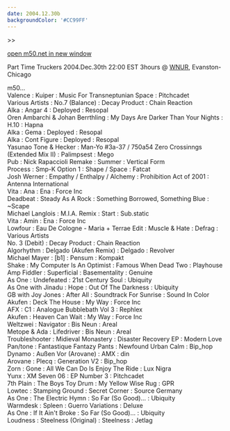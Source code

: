 ```yaml
---
date: 2004.12.30b
backgroundColor: '#CC99FF'
---
```


\>>

[open m50.net in new window  
](http://m50.net/)

Part Time Truckers 2004.Dec.30th 22:00 EST 3hours @ [WNUR](http://www.wnur.org/), Evanston-Chicago

m50...  
Valence : Kuiper : Music For Transneptunian Space : Pitchcadet  
Various Artists : No.7 (Balance) : Decay Product : Chain Reaction  
Alka : Angar 4 : Deployed : Resopal  
Oren Ambarchi & Johan Berrthling : My Days Are Darker Than Your Nights : H.10 : Hapna  
Alka : Gema : Deployed : Resopal  
Alka : Cont Figure : Deployed : Resopal  
Yasunao Tone & Hecker : Man-Yo #3a-37 / 750a54 Zero Crossinngs (Extended Mix II) : Palimpsest : Mego  
Pub : Nick Rapaccioli Remake : Summer : Vertical Form  
Process : Smp-K Option 1 : Shape / Space : Fatcat  
Josh Werner : Empathy / Enthalpy / Alchemy : Prohibition Act of 2001 : Antenna International  
Vita : Ana : Ena : Force Inc  
Deadbeat : Steady As A Rock : Something Borrowed, Something Blue : ~Scape  
Michael Langlois : M.I.A. Remix : Start : Sub.static  
Vita : Amin : Ena : Force Inc  
Lowfour : Eau De Cologne - Maria + Terrae Edit : Muscle & Hate : Defrag : Various Artists  
No. 3 (Debit) : Decay Product : Chain Reaction  
Algorhythm : Delgado (Akufen Remix) : Delgado : Revolver  
Michael Mayer : \[b1\] : Pensum : Kompakt  
Shake : My Computer Is An Optimist : Famous When Dead Two : Playhouse  
Amp Fiddler : Superficial : Basementality : Genuine  
As One : Undefeated : 21st Century Soul : Ubiquity  
As One with Jinadu : Hope : Out Of The Darkness : Ubiquity  
GB with Joy Jones : After All : Soundtrack For Sunrise : Sound In Color  
Akufen : Deck The House : My Way : Force Inc  
AFX : C1 : Analogue Bubblebath Vol 3 : Rephlex  
Akufen : Heaven Can Wait : My Way : Force Inc  
Weltzwei : Navigator : Bis Neun : Areal  
Metope & Ada : Lifedriver : Bis Neun : Areal  
Troubleshooter : Midieval Monastery : Disaster Recovery EP : Modern Love  
Pan/tone : Fantastique Fantazy Pants : Newfound Urban Calm : Bip\_hop  
Dynamo : Außen Vor (Arovane) : AMX : din  
Arovane : Plecq : Generation V2 : Bip\_hop  
Zorn : Gone : All We Can Do Is Enjoy The Ride : Lux Nigra  
Yunx : XM Seven 06 : EP Number 3 : Pitchcadet  
7th Plain : The Boys Toy Drum : My Yellow Wise Rug : GPR  
Lowtec : Stamping Ground : Secret Corner : Source Germany  
As One : The Electric Hymn : So Far (So Good)... : Ubiquity  
Warmdesk : Spleen : Guerro Variations : Deluxe  
As One : If It Ain't Broke : So Far (So Good)... : Ubiquity  
Loudness : Steelness (Original) : Steelness : Jetlag